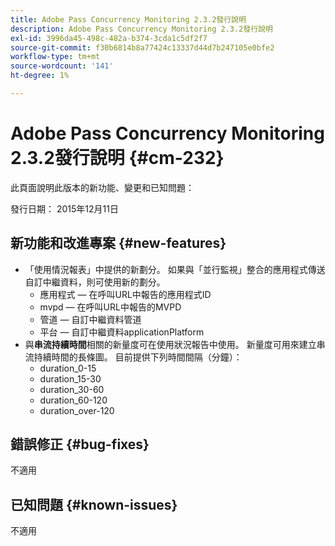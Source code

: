 ```yaml
---
title: Adobe Pass Concurrency Monitoring 2.3.2發行說明
description: Adobe Pass Concurrency Monitoring 2.3.2發行說明
exl-id: 3996da45-498c-482a-b374-3cda1c5df2f7
source-git-commit: f30b6814b8a77424c13337d44d7b247105e0bfe2
workflow-type: tm+mt
source-wordcount: '141'
ht-degree: 1%

---
```


# Adobe Pass Concurrency Monitoring 2.3.2發行說明 {#cm-232}

此頁面說明此版本的新功能、變更和已知問題：

發行日期： 2015年12月11日

## 新功能和改進專案 {#new-features}

* 「使用情況報表」中提供的新劃分。 如果與「並行監視」整合的應用程式傳送自訂中繼資料，則可使用新的劃分。
   * 應用程式 — 在呼叫URL中報告的應用程式ID
   * mvpd — 在呼叫URL中報告的MVPD
   * 管道 — 自訂中繼資料管道
   * 平台 — 自訂中繼資料applicationPlatform
* 與&#x200B;**串流持續時間**&#x200B;相關的新量度可在使用狀況報告中使用。 新量度可用來建立串流持續時間的長條圖。 目前提供下列時間間隔（分鐘）：
   * duration_0-15
   * duration_15-30
   * duration_30-60
   * duration_60-120
   * duration_over-120

## 錯誤修正 {#bug-fixes}

不適用

## 已知問題 {#known-issues}

不適用
